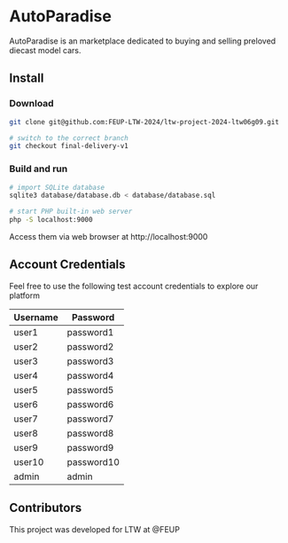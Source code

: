 # AutoParadise

AutoParadise is an marketplace dedicated to buying and selling preloved diecast model cars.


## Install

### Download
```bash
git clone git@github.com:FEUP-LTW-2024/ltw-project-2024-ltw06g09.git

# switch to the correct branch
git checkout final-delivery-v1
```

### Build and run
```bash
# import SQLite database
sqlite3 database/database.db < database/database.sql

# start PHP built-in web server
php -S localhost:9000
```

Access them via web browser at http://localhost:9000

## Account Credentials
Feel free to use the following test account credentials to explore our platform

| Username | Password  |
| -------- | --------- |
| user1    | password1 |
| user2    | password2 |
| user3    | password3 |
| user4    | password4 |
| user5    | password5 |
| user6    | password6 |
| user7    | password7 |
| user8    | password8 |
| user9    | password9 |
| user10   | password10|
| admin    | admin     |

## Contributors
This project was developed for LTW at @FEUP